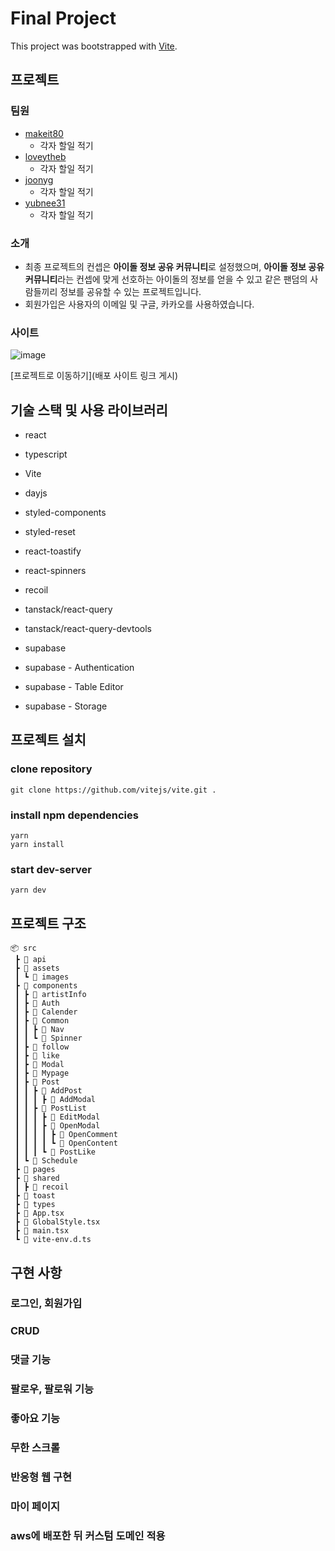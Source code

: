 # Final Project

This project was bootstrapped with [Vite](https://github.com/vitejs/vite).

## 프로젝트

### 팀원
- [makeit80](https://github.com/makeit80)
  - 각자 할일 적기
- [loveytheb](https://github.com/loveytheb)
  - 각자 할일 적기
- [joonyg](https://github.com/joonyg)
  - 각자 할일 적기
- [yubnee31](https://github.com/yubnee31)
  - 각자 할일 적기

### 소개
- 최종 프로젝트의 컨셉은 <b>아이돌 정보 공유 커뮤니티</b>로 설정했으며, <b>아이돌 정보 공유 커뮤니티</b>라는 컨셉에 맞게 선호하는 아이돌의 정보를 얻을 수 있고 같은 팬덤의 사람들끼리 정보를 공유할 수 있는 프로젝트입니다.
- 회원가입은 사용자의 이메일 및 구글, 카카오를 사용하였습니다.
### 사이트
![image](https://github.com/makeit80/final-project-vite/assets/146186897/c1e96a79-e084-4a0c-9a80-721a997c44dc)

[프로젝트로 이동하기](배포 사이트 링크 게시)

## 기술 스택 및 사용 라이브러리
- react
- typescript
- Vite
- dayjs
- styled-components
- styled-reset
- react-toastify
- react-spinners
- recoil

- tanstack/react-query
- tanstack/react-query-devtools

- supabase
- supabase - Authentication
- supabase - Table Editor
- supabase - Storage

## 프로젝트 설치

### clone repository

```
git clone https://github.com/vitejs/vite.git .
```

### install npm dependencies

```
yarn
yarn install
```

### start dev-server

```
yarn dev
```

## 프로젝트 구조

```
📦 src
 ┣ 📂 api
 ┣ 📂 assets
 ┃ ┗ 📂 images
 ┣ 📂 components
 ┃ ┣ 📂 artistInfo
 ┃ ┣ 📂 Auth
 ┃ ┣ 📂 Calender
 ┃ ┣ 📂 Common
 ┃ ┃ ┣ 📂 Nav
 ┃ ┃ ┗ 📂 Spinner
 ┃ ┣ 📂 follow
 ┃ ┣ 📂 like
 ┃ ┣ 📂 Modal
 ┃ ┣ 📂 Mypage
 ┃ ┣ 📂 Post
 ┃ ┃ ┣ 📂 AddPost
 ┃ ┃ ┃ ┣ 📂 AddModal
 ┃ ┃ ┣ 📂 PostList
 ┃ ┃ ┃ ┣ 📂 EditModal
 ┃ ┃ ┃ ┣ 📂 OpenModal
 ┃ ┃ ┃ ┃ ┣ 📂 OpenComment
 ┃ ┃ ┃ ┃ ┗ 📂 OpenContent
 ┃ ┃ ┃ ┗ 📂 PostLike
 ┃ ┗ 📂 Schedule
 ┣ 📂 pages
 ┣ 📂 shared
 ┃ ┣ 📂 recoil
 ┣ 📂 toast
 ┣ 📂 types
 ┣ 📜 App.tsx
 ┣ 📜 GlobalStyle.tsx
 ┣ 📜 main.tsx
 ┗ 📜 vite-env.d.ts
```

## 구현 사항

### 로그인, 회원가입

### CRUD

### 댓글 기능

### 팔로우, 팔로워 기능

### 좋아요 기능

### 무한 스크롤

### 반응형 웹 구현

### 마이 페이지

### aws에 배포한 뒤 커스텀 도메인 적용
